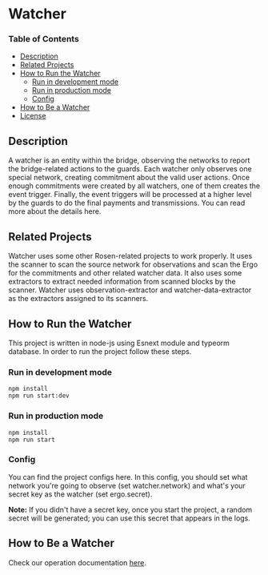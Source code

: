 # Watcher

### Table of Contents

- [Description](#description)
- [Related Projects](#related-projects)
- [How to Run the Watcher](#how-to-run-the-watcher)
  - [Run in development mode](#run-in-development-mode)
  - [Run in production mode](#run-in-production-mode)
  - [Config](#config)
- [How to Be a Watcher](#how-to-be-a-watcher)
- [License](./LICENSE)
  <a name="headers"/>

## Description

A watcher is an entity within the bridge, observing the networks to report the bridge-related actions to the guards. Each watcher only observes one special network, creating commitment about the valid user actions. Once enough commitments were created by all watchers, one of them creates the event trigger. Finally, the event triggers will be processed at a higher level by the guards to do the final payments and transmissions. You can read more about the details here.

## Related Projects

Watcher uses some other Rosen-related projects to work properly. It uses the scanner to scan the source network for observations and scan the Ergo for the commitments and other related watcher data. It also uses some extractors to extract needed information from scanned blocks by the scanner. Watcher uses observation-extractor and watcher-data-extractor as the extractors assigned to its scanners.

## How to Run the Watcher

This project is written in node-js using Esnext module and typeorm database. In order to run the project follow these steps.

### Run in development mode

```shell
npm install
npm run start:dev
```

### Run in production mode

```shell
npm install
npm run start
```

### Config

You can find the project configs here. In this config, you should set what network you're going to observe (set watcher.network) and what's your secret key as the watcher (set ergo.secret).

**Note:** If you didn't have a secret key, once you start the project, a random secret will be generated; you can use this secret that appears in the logs.

## How to Be a Watcher

Check our operation documentation [here](https://github.com/rosen-bridge/operation/blob/dev/docs/watcher/deploy-docker.md#watcher-deployment).
